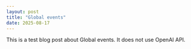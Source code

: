 ```yaml
---
layout: post
title: "Global events"
date: 2025-08-17
---
```


This is a test blog post about Global events. It does not use OpenAI API.